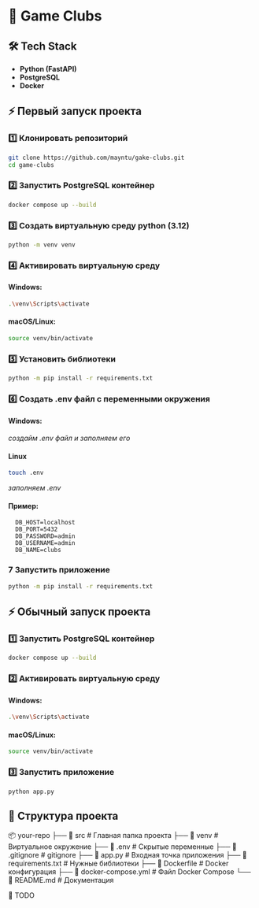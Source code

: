# 🚀 Game Clubs

## 🛠️ Tech Stack

 - **Python (FastAPI)**
 - **PostgreSQL**
 - **Docker**

## ⚡ Первый запуск проекта

### 1️⃣ Клонировать репозиторий

```sh
git clone https://github.com/mayntu/gake-clubs.git
cd game-clubs
```

### 2️⃣ Запустить PostgreSQL контейнер

```sh
docker compose up --build
```

### 3️⃣ Создать виртуальную среду python (3.12)

```sh
python -m venv venv
```

### 4️⃣ Активировать виртуальную среду

#### Windows:

```sh
.\venv\Scripts\activate
```

#### macOS/Linux:

```sh
source venv/bin/activate
```

### 5️⃣ Установить библиотеки

```sh
python -m pip install -r requirements.txt
```

### 6️⃣ Создать .env файл с переменными окружения

#### Windows: 

_создайм .env файл и заполняем его_

#### Linux

```sh
touch .env
```

_заполняем .env_

#### Пример:

```
  DB_HOST=localhost
  DB_PORT=5432
  DB_PASSWORD=admin
  DB_USERNAME=admin
  DB_NAME=clubs
```

### 7️ Запустить приложение

```sh
python -m pip install -r requirements.txt
```

## ⚡ Обычный запуск проекта

### 1️⃣ Запустить PostgreSQL контейнер

```sh
docker compose up --build
```

### 2️⃣ Активировать виртуальную среду

#### Windows:

```sh
.\venv\Scripts\activate
```

#### macOS/Linux:

```sh
source venv/bin/activate
```

### 3️⃣ Запустить приложение

```sh
python app.py
```

## 📂 Структура проекта

📦 your-repo
├── 📁 src                # Главная папка проекта
├── 📁 venv               # Виртуальное окружение
├── 📄 .env               # Скрытые переменные
├── 📄 .gitignore         # gitignore
├── 📄 app.py             # Входная точка приложения
├── 📄 requirements.txt   # Нужные библиотеки
├── 📄 Dockerfile         # Docker конфигурация
├── 📄 docker-compose.yml # Файл Docker Compose
└── 📄 README.md          # Документация

📝 TODO

